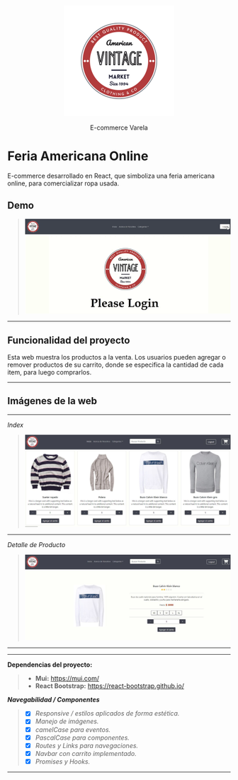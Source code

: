 <p align="center">
  <p align="center">    
    <img src="public/american.svg" alt="AmericanVintage" height="250">    
  </p>
  <p align="center">
    E-commerce Varela
  </p>
</p>

# Feria Americana Online

E-commerce desarrollado en React, que simboliza una feria americana online, para comercializar ropa usada.

## Demo

>![alt text](public/americanVintage.gif "Logo")
---

## Funcionalidad del proyecto

Esta web muestra los productos a la venta. Los usuarios pueden agregar o remover productos de su carrito, donde se especifica la cantidad de cada item, para luego comprarlos.

----------
## Imágenes de la web
----------

*Index*
>![picture alt](public/inicio.JPG "Inicio")
----------

*Detalle de Producto*
>![picture alt](public/detalle.JPG "Detalle de Producto")
----------

---

<i class="icon-cog"></i>**Dependencias del proyecto:**
>  
> - **Mui:** https://mui.com/
> - **React Bootstrap:** https://react-bootstrap.github.io/  <i class="icon-upload"></i>


**<i class="icon-cog"> Navegabilidad / Componentes**
> - [X] Responsive / estilos aplicados de forma estética.
> - [X] Manejo de imágenes.
> - [X] camelCase para eventos.
> - [X] PascalCase para componentes.
> - [X] Routes y Links para navegaciones.
> - [X] Navbar con carrito implementado.
> - [X] Promises y Hooks.

----------